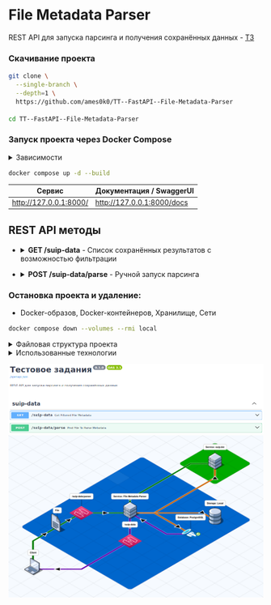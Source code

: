# File Metadata Parser

REST API для запуска парсинга и получения сохранённых данных - [ТЗ](./_readme/TestTask.pdf)

### Скачивание проекта
```bash
git clone \
  --single-branch \
  --depth=1 \
  https://github.com/ames0k0/TT--FastAPI--File-Metadata-Parser

cd TT--FastAPI--File-Metadata-Parser
```

### Запуск проекта через Docker Compose
<details>
  <summary>Зависимости</summary>
  <pre>
docker -v  # Docker version 27.5.1, build 9f9e405
python -V  # Python 3.12.8</pre>
</details>

```bash
docker compose up -d --build
```
| Сервис                        | Документация / SwaggerUI                  |
| ----------------------------- | ----------------------------------------- |
| http://127.0.0.1:8000/        | http://127.0.0.1:8000/docs                |


## REST API методы
- <details>
  <summary><strong>GET /suip-data</strong> - Список сохранённых результатов с возможностью фильтрации</summary>

  | Параметры запроса   | Тип       | Описание              |
  | ------------------- | --------- | --------------------- |
  | Ключ=Значение       | Строка    | Фильтр по метаданным  |

  ```bash
  curl -X 'GET' \
    'http://127.0.0.1:8000/suip-data' \
    -H 'accept: application/json'
  ```

  ```bash
  # MIME тип=application/pdf
  curl -X 'GET' \
    'http://127.0.0.1:8000/suip-data?MIME%20%D1%82%D0%B8%D0%BF=application/pdf' \
    -H 'accept: application/json'
  ```

  ```json
  [
    {
    "fs_path": "static/file_metadata/b4218b17-80f2-4172-b4f2-c731075b08f8.json",
    "created_at": "2025-07-02T22:24:28.845874",
    "name": "тестовое задания.pdf",
    "available_metadata": {
      "Версия ExifTool": "13.30",
      "Название файла": "fileforsending",
      "Каталог": "/tmp",
      "Размер файла": "91 kB",
      "Дата редактирования файла": "2025:07:03 01:24:29+03:00",
      "Дата последнего доступа к файлу": "2025:07:03 01:24:29+03:00",
      "Дата изменения файлового индекса": "2025:07:03 01:24:29+03:00",
      "Разрешения файла": "-rw-r--r--",
      "Тип файла": "PDF",
      "Расширение файла": "pdf",
      "MIME тип": "application/pdf",
      "Версия PDF": "1.4",
      "Линеаризация": "Нет",
      "Количество страниц": "1",
      "Тегированный PDF": "Да",
      "Название": "тестовое задания",
      "Производитель": "Skia/PDF m139 Google Docs Renderer"
    },
    "id": "b4218b17-80f2-4172-b4f2-c731075b08f8",
    "updated_at": "2025-07-02T22:24:28.845874"
    }
  ]
  ```

</details>

- <details>
  <summary><strong>POST /suip-data/parse</strong> - Ручной запуск парсинга</summary>

  | Тело запроса    | Тип   | Описание          |
  | --------------- | ----- | ----------------- |
  | file            | Файл  | Файл для парсинга |

  ```bash
  curl -X 'POST' \
    'http://127.0.0.1:8000/suip-dataparse' \
    -H 'accept: application/json' \
    -H 'Content-Type: multipart/form-data' \
    -F 'file=@тестовое задания.pdf;type=application/pdf'
  ```

  ```json
  {
  "id": "b4218b17-80f2-4172-b4f2-c731075b08f8",
  "name": "тестовое задания.pdf",
  "fs_path": "static/file_metadata/b4218b17-80f2-4172-b4f2-c731075b08f8.json",
  "available_metadata": {
    "Версия ExifTool": "13.30",
    "Название файла": "fileforsending",
    "Каталог": "/tmp",
    "Размер файла": "91 kB",
    "Дата редактирования файла": "2025:07:03 01:24:29+03:00",
    "Дата последнего доступа к файлу": "2025:07:03 01:24:29+03:00",
    "Дата изменения файлового индекса": "2025:07:03 01:24:29+03:00",
    "Разрешения файла": "-rw-r--r--",
    "Тип файла": "PDF",
    "Расширение файла": "pdf",
    "MIME тип": "application/pdf",
    "Версия PDF": "1.4",
    "Линеаризация": "Нет",
    "Количество страниц": "1",
    "Тегированный PDF": "Да",
    "Название": "тестовое задания",
    "Производитель": "Skia/PDF m139 Google Docs Renderer"
  },
  "created_at": "2025-07-02T22:24:28.845874",
  "updated_at": "2025-07-02T22:24:28.845874"
  }
  ```
</details>



### Остановка проекта и удаление:
- Docker-образов, Docker-контейнеров, Хранилище, Сети
```bash
docker compose down --volumes --rmi local
```

<details>
<summary>Файловая структура проекта</summary>

```bash
tree -a -I ".git|.venv|__pycache__|_readme|static|pgdata|__init__.py" --dirsfirst
```
<pre>
.
├── src
│   ├── core
│   │   ├── config.py
│   │   ├── dependencies.py
│   │   └── exceptions.py
│   ├── database
│   │   ├── app.py
│   │   └── models.py
│   ├── routers
│   │   └── suip_data.py
│   ├── services
│   │   ├── base.py
│   │   ├── database.py
│   │   ├── storage.py
│   │   └── suip_data.py
│   ├── storage
│   │   └── app.py
│   └── main.py
├── docker-compose.yml
├── Dockerfile
├── .gitignore
├── pyproject.toml
├── .python-version
├── README.md
├── requirements.txt
└── uv.lock
</pre>
</details>

<details>
  <summary>Использованные технологии</summary>

| Название          | Ссылки                                                    |
| :---------------: | :-------------------------------------------------------: |
| FastAPI           | https://fastapi.tiangolo.com                              |
| Uvicorn           | https://www.uvicorn.org/                                  |
| SQLAlchemy        | https://www.sqlalchemy.org                                |
| PostgreSQL        | https://www.postgresql.org/                               |
| Pydantic          | https://docs.pydantic.dev/latest/                         |
| requests          | https://requests.readthedocs.io/en/latest/                |
| bs4               | https://www.crummy.com/software/BeautifulSoup/bs4/doc/    |
| Docker Compose    | https://docs.docker.com/compose                           |

</details>

<p align="center">
  <img src="./_readme/rest-api.png" />
  <img src="./_readme/Diagram.png" />
</p>